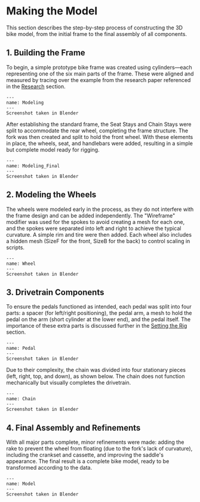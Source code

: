
# Making the Model

This section describes the step-by-step process of constructing the 3D bike model, from the initial frame to the final assembly of all components.

## 1. Building the Frame

To begin, a simple prototype bike frame was created using cylinders—each representing one of the six main parts of the frame. These were aligned and measured by tracing over the example from the research paper referenced in the [Research](Research.md) section.

```{figure} ../Images/Modeling.png
---
name: Modeling
---
Screenshot taken in Blender
```

After establishing the standard frame, the Seat Stays and Chain Stays were split to accommodate the rear wheel, completing the frame structure. The fork was then created and split to hold the front wheel. With these elements in place, the wheels, seat, and handlebars were added, resulting in a simple but complete model ready for rigging.

```{figure} ../Images/Modeling_Final.png
---
name: Modeling_Final
---
Screenshot taken in Blender
```

## 2. Modeling the Wheels

The wheels were modeled early in the process, as they do not interfere with the frame design and can be added independently. The "Wireframe" modifier was used for the spokes to avoid creating a mesh for each one, and the spokes were separated into left and right to achieve the typical curvature. A simple rim and tire were then added. Each wheel also includes a hidden mesh (SizeF for the front, SizeB for the back) to control scaling in scripts.

```{figure} ../Images/Wheel.png
---
name: Wheel
---
Screenshot taken in Blender
```

## 3. Drivetrain Components

To ensure the pedals functioned as intended, each pedal was split into four parts: a spacer (for left/right positioning), the pedal arm, a mesh to hold the pedal on the arm (short cylinder at the lower end), and the pedal itself. The importance of these extra parts is discussed further in the [Setting the Rig](Setting%20the%20Rig.md) section.

```{figure} ../Images/Pedal.png
---
name: Pedal
---
Screenshot taken in Blender
```

Due to their complexity, the chain was divided into four stationary pieces (left, right, top, and down), as shown below. The chain does not function mechanically but visually completes the drivetrain.

```{figure} ../Images/Chain.png
---
name: Chain
---
Screenshot taken in Blender
```

## 4. Final Assembly and Refinements

With all major parts complete, minor refinements were made: adding the rake to prevent the wheel from floating (due to the fork's lack of curvature), including the crankset and cassette, and improving the saddle's appearance. The final result is a complete bike model, ready to be transformed according to the data.

```{figure} ../Images/Model.png
---
name: Model
---
Screenshot taken in Blender
```